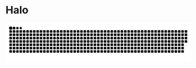 ﻿# Halo
![snake gif](https://github.com/NullisnotFalse/NullisnotFalse/blob/output/github-contribution-grid-snake-dark.svg)
